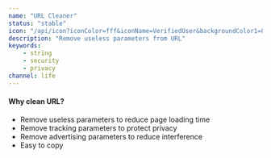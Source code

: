 ```yaml
---
name: "URL Cleaner"
status: "stable"
icon: "/api/icon?iconColor=fff&iconName=VerifiedUser&backgroundColor1=888"
description: "Remove useless parameters from URL"
keywords:
    - string
    - security
    - privacy
channel: life
---
```


#### Why clean URL?

-   Remove useless parameters to reduce page loading time
-   Remove tracking parameters to protect privacy
-   Remove advertising parameters to reduce interference
-   Easy to copy
